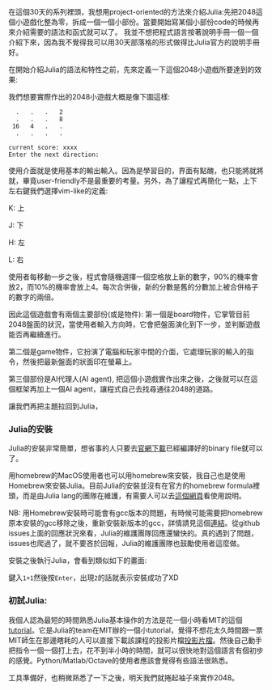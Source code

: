 在這個30天的系列裡頭，我想用project-oriented的方法來介紹Julia:先把2048這個小遊戲化整為零，拆成一個一個小部份。當要開始寫某個小部份code的時候再來介紹需要的語法和函式就可以了。
我並不想把程式語言按著說明手冊一個一個介紹下來，因為我不覺得我可以用30天部落格的形式做得比Julia官方的說明手冊好。

在開始介紹Julia的語法和特性之前，先來定義一下這個2048小遊戲所要達到的效果:

我們想要實際作出的2048小遊戲大概是像下圖這樣:

```
  .   .   .   2
  .   .   .   8
 16   4   .   .
  .   .   .   .

current score: xxxx
Enter the next direction:

```

使用介面就是使用基本的輸出輸入。因為是學習目的，界面有點醜，也只能將就將就，畢竟user-friendly不是最重要的考量。另外，為了讓程式再簡化一點，上下左右鍵我們選擇vim-like的定義:

K: 上

J: 下

H: 左

L: 右

使用者每移動一步之後，程式會隨機選擇一個空格放上新的數字，90%的機率會放2，而10%的機率會放上4。每次合併後，新的分數是舊的分數加上被合併格子的數字的兩倍。

因此這個遊戲會有兩個主要部份(或是物件):
第一個是board物件，它掌管目前2048盤面的狀況，當使用者輸入方向時，它會把盤面演化到下一步，並判斷遊戲能否再繼續進行。

第二個是game物件，它扮演了電腦和玩家中間的介面，它處理玩家的輸入的指令，然後把最新盤面的狀面印在螢幕上。

第三個部份是AI代理人(AI agent), 把這個小遊戲實作出來之後，之後就可以在這個框架再加上一個AI agent，讓程式自己去找尋通往2048的道路。

讓我們再把主題拉回到Julia，

### Julia的安裝

Julia的安裝非常簡單，想省事的人只要去[官網下載](http://julialang.org/downloads/)已經編譯好的binary file就可以了。

用homebrew的MacOS使用者也可以用homebrew來安裝，我自己也是使用Homebrew來安裝Julia。目前Julia的安裝並沒有在官方的homebrew formula裡頭，而是由Julia lang的團隊在維護，有需要人可以去[這個網頁](https://github.com/staticfloat/homebrew-julia)看使用說明。

NB: 用Homebrew安裝時可能會有gcc版本的問題，有時候可能需要把homebrew原本安裝的gcc移除之後，重新安裝新版本的gcc，詳情請見這個[連結](https://github.com/staticfloat/homebrew-julia/issues/116)。從github issues上面的回應狀況來看，Julia的維護團隊回應還蠻快的。真的遇到了問題，issues也爬過了，就不要吝於回報，Julia的維護團隊也鼓勵使用者這麼做。

安裝之後執行Julia，會看到類似如下的畫面:


鍵入```1+1```然後按```Enter```，出現```2```的話就表示安裝成功了XD


### 初試Julia:

我個人認為最短的時間熟悉Julia基本操作的方法是花一個小時看MIT的這個[tutorial](https://www.youtube.com/watch?v=37L1OMk_3FU)。它是Julia的team在MIT辦的一個小tutorial，覺得不想花太久時間跟一票MIT師生在那邊瞎耗的人可以直接下載該課程的投影片檔[投影片檔](https://raw.github.com/JuliaLang/julia-tutorial/master/LightningRound/IAP_2013_Lightning.pdf)。然後自己動手把指令一個一個打上去，花不到半小時的時間，就可以很快地對這個語言有個初步的感覺。Python/Matlab/Octave的使用者應該會覺得有些語法很熟悉。

工具準備好，也稍微熟悉了一下之後，明天我們就捲起袖子來實作2048。

